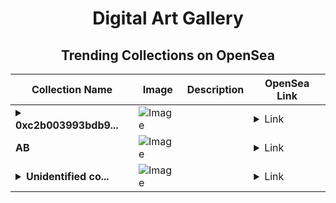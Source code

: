 <div align="center">

# Digital Art Gallery

## Trending Collections on OpenSea

| Collection Name                       | Image                                                                                     | Description                       | OpenSea Link                                                                                          |
|---------------------------------------|-------------------------------------------------------------------------------------------|-----------------------------------|--------------------------------------------------------------------------------------------------------|
| **<details><summary>0xc2b003993bdb9...</summary>0xc2b003993bdb9d229e98a6066ac37a27860bda89</details>** | ![Image](https://i.seadn.io/s/raw/files/0120dbe70465f91ae019e541cba50a56.jpg?w=500&auto=format?w=200&auto=format) |  | <details><summary>Link</summary>[0xc2b003993bdb9d229e98a6066ac37a27860bda89](https://opensea.io/collection/0xc2b003993bdb9d229e98a6066ac37a27860bda89)</details> |
| **AB** | ![Image](https://i.seadn.io/s/raw/files/2e51f0ced806697ab50f64bcf41b01fe.jpg?w=500&auto=format?w=200&auto=format) |  | <details><summary>Link</summary>[AB](https://opensea.io/collection/ab-1818)</details> |
| **<details><summary>Unidentified co...</summary>Unidentified contract 6cde5b06-2eca-419a-9709-05d060e7889c</details>** | ![Image](https://i.seadn.io/s/raw/files/654b7e9c6f93abe8d20f6c1ead4af558.png?w=500&auto=format?w=200&auto=format) |  | <details><summary>Link</summary>[Unidentified contract 6cde5b06-2eca-419a-9709-05d060e7889c](https://opensea.io/collection/unidentified-contract-6cde5b06-2eca-419a-9709-05d0)</details> |

</div>